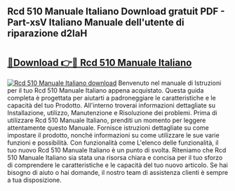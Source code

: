 ## Rcd 510 Manuale Italiano Download gratuit PDF - Part-xsV Italiano Manuale dell'utente di riparazione d2IaH

# <h2><a href="http://dfdky73.blite.top/?on=Rcd+510+Manuale+Italiano">🔗Download 👉🔴 Rcd 510 Manuale Italiano</a></h2>

[![Rcd 510 Manuale Italiano download](https://i.imgur.com/lujVjoI.png)](http://dfdky73.blite.top/?on=Rcd+510+Manuale+Italiano)
Benvenuto nel manuale di Istruzioni per il tuo Rcd 510 Manuale Italiano appena acquistato. Questa guida completa è progettata per aiutarti a padroneggiare le caratteristiche e le capacità del tuo Prodotto. All'interno troverai informazioni dettagliate su Installazione, utilizzo, Manutenzione e Risoluzione dei problemi. Prima di utilizzare Rcd 510 Manuale Italiano, prenditi un momento per leggere attentamente questo Manuale. Fornisce istruzioni dettagliate su come impostare il prodotto, nonché informazioni su come utilizzare le sue varie funzioni e possibilità. Con funzionalità come L'elenco delle funzionalità, il tuo nuovo Rcd 510 Manuale Italiano è un punto di svolta. Riteniamo che Rcd 510 Manuale Italiano sia stata una risorsa chiara e concisa per il tuo sforzo di comprendere le caratteristiche e le capacità del tuo nuovo articolo. Se hai bisogno di aiuto o hai domande, il nostro team di assistenza clienti è sempre a tua disposizione.

